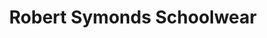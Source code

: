 ---
title: "Robert Symonds Schoolwear"
url: /kirby-cross/robert-symonds-schoolwear/
shop: clothes
---